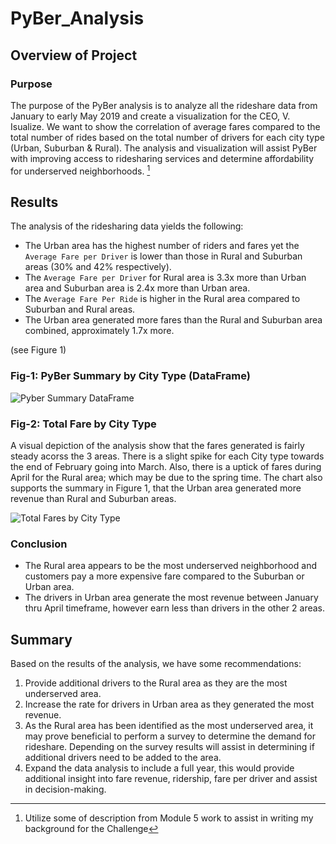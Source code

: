 # PyBer_Analysis

## Overview of Project

### Purpose
The purpose of the PyBer analysis is to analyze all the rideshare data from January to early May 2019 and create a visualization for the CEO, V. Isualize.  We want to show the correlation of average fares compared to the total number of rides based on the total number of drivers for each city type (Urban, Suburban & Rural).  The analysis and visualization will assist PyBer with improving access to ridesharing services and determine affordability for underserved neighborhoods.  [^1]

## Results  
The analysis of the ridesharing data yields the following:
- The Urban area has the highest number of riders and fares yet the ```Average Fare per Driver``` is lower than those in Rural and Suburban areas (30% and 42% respectively).
- The ```Average Fare per Driver``` for Rural area is 3.3x more than Urban area and Suburban area is 2.4x more than Urban area.
- The ```Average Fare Per Ride``` is higher in the Rural area compared to Suburban and Rural areas.
- The Urban area generated more fares than the Rural and Suburban area combined, approximately 1.7x more.

(see Figure 1)



### Fig-1: PyBer Summary by City Type (DataFrame)
 
 ![Pyber Summary DataFrame](https://user-images.githubusercontent.com/112449480/195486540-ce48b558-75ca-42a8-b2c1-19387933ce4e.png)



### Fig-2: Total Fare by City Type
A visual depiction of the analysis show that the fares generated is fairly steady acorss the 3 areas.  There is a slight spike for each City type towards the end of February going into March. Also, there is a uptick of fares during April for the Rural area; which may be due to the spring time.  The chart also supports the summary in Figure 1, that the Urban area generated more revenue than Rural and Suburban areas.


![Total Fares by City Type](https://user-images.githubusercontent.com/112449480/195486693-b58ce0f9-6bb8-4e16-ba64-60a6d8790d78.png)


### Conclusion
- The Rural area appears to be the most underserved neighborhood and customers pay a more expensive fare compared to the Suburban or Urban area.
- The drivers in Urban area generate the most revenue between January thru April timeframe, however earn less than drivers in the other 2 areas.


## Summary
Based on the results of the analysis, we have some recommendations:
1. Provide additional drivers to the Rural area as they are the most underserved area.
2. Increase the rate for drivers in Urban area as they generated the most revenue.
3. As the Rural area has been identified as the most underserved area, it may prove beneficial to perform a survey to determine the demand for rideshare. Depending on the survey results will assist in determining if additional drivers need to be added to the area.
4. Expand the data analysis to include a full year, this would provide additional insight into fare revenue, ridership, fare per driver and assist in decision-making.






[^1]: Utilize some of description from Module 5 work to assist in writing my background for the Challenge
